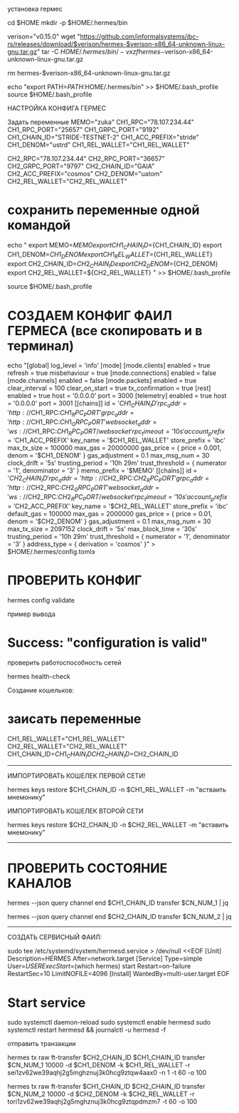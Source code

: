 установка гермес

cd $HOME
mkdir -p $HOME/.hermes/bin

verison="v0.15.0"
wget "https://github.com/informalsystems/ibc-rs/releases/download/$verison/hermes-$verison-x86_64-unknown-linux-gnu.tar.gz"
tar -C $HOME/.hermes/bin/ -vxzf hermes-$verison-x86_64-unknown-linux-gnu.tar.gz

rm hermes-$verison-x86_64-unknown-linux-gnu.tar.gz

echo "export PATH=$PATH:$HOME/.hermes/bin" >> $HOME/.bash_profile
source $HOME/.bash_profile
 
НАСТРОЙКА КОНФИГА ГЕРМЕС

Задать переменные
MEMO="zuka"
CH1_RPC="78.107.234.44"
CH1_RPC_PORT="25657"
CH1_GRPC_PORT="9192"
CH1_CHAIN_ID="STRIDE-TESTNET-2"
CH1_ACC_PREFIX="stride"
CH1_DENOM="ustrd"
CH1_REL_WALLET="CH1_REL_WALLET"

CH2_RPC="78.107.234.44"
CH2_RPC_PORT="36657"
CH2_GRPC_PORT="9797"
CH2_CHAIN_ID="GAIA"
CH2_ACC_PREFIX="cosmos"
CH2_DENOM="uatom"
CH2_REL_WALLET="CH2_REL_WALLET"


# сохранить переменные одной командой

echo "
export MEMO=${MEMO}
export CH1_CHAIN_ID=${CH1_CHAIN_ID}
export CH1_DENOM=${CH1_DENOM}
export CH1_REL_WALLET=${CH1_REL_WALLET}
export CH2_CHAIN_ID=${CH2_CHAIN_ID}
export CH2_DENOM=${CH2_DENOM}
export CH2_REL_WALLET=${CH2_REL_WALLET}
" >> $HOME/.bash_profile

source $HOME/.bash_profile

# СОЗДАЕМ КОНФИГ ФАИЛ ГЕРМЕСА (все скопировать и в терминал)

echo "[global]
log_level = 'info'
[mode]
[mode.clients]
enabled = true
refresh = true
misbehaviour = true
[mode.connections]
enabled = false
[mode.channels]
enabled = false
[mode.packets]
enabled = true
clear_interval = 100
clear_on_start = true
tx_confirmation = true
[rest]
enabled = true
host = '0.0.0.0'
port = 3000
[telemetry]
enabled = true
host = '0.0.0.0'
port = 3001
[[chains]]
id = '$CH1_CHAIN_ID'
rpc_addr = 'http://$CH1_RPC:$CH1_RPC_PORT'
grpc_addr = 'http://$CH1_RPC:$CH1_GRPC_PORT'
websocket_addr = 'ws://$CH1_RPC:$CH1_RPC_PORT/websocket'
rpc_timeout = '10s'
account_prefix = '$CH1_ACC_PREFIX'
key_name = '$CH1_REL_WALLET'
store_prefix = 'ibc'
max_tx_size = 100000
max_gas = 20000000
gas_price = { price = 0.001, denom = '$CH1_DENOM' }
gas_adjustment = 0.1
max_msg_num = 30
clock_drift = '5s'
trusting_period = '10h 29m'
trust_threshold = { numerator = '1', denominator = '3' }
memo_prefix = '$MEMO'
[[chains]]
id = '$CH2_CHAIN_ID'
rpc_addr = 'http://$CH2_RPC:$CH2_RPC_PORT'
grpc_addr = 'http://$CH2_RPC:$CH2_GRPC_PORT'
websocket_addr = 'ws://$CH2_RPC:$CH2_RPC_PORT/websocket'
rpc_timeout = '10s'
account_prefix = '$CH2_ACC_PREFIX'
key_name = '$CH2_REL_WALLET'
store_prefix = 'ibc'
default_gas = 100000
max_gas = 2000000
gas_price = { price = 0.01, denom = '$CH2_DENOM' }
gas_adjustment = 0.1
max_msg_num = 30
max_tx_size = 2097152
clock_drift = '5s'
max_block_time = '30s'
trusting_period = '10h 29m'
trust_threshold = { numerator = '1', denominator = '3' }
address_type = { derivation = 'cosmos' }" > $HOME/.hermes/config.tomlэ

# ПРОВЕРИТЬ КОНФИГ

hermes config validate

пример вывода
# Success: "configuration is valid"


проверить работоспособность сетей

hermes health-check

Создание кошельков:

# заисать переменные

CH1_REL_WALLET="CH1_REL_WALLET"
CH2_REL_WALLET="CH2_REL_WALLET"
CH1_CHAIN_ID=$CH1_CHAIN_ID
CH2_CHAIN_ID=$CH2_CHAIN_ID

********************
ИМПОРТИРОВАТЬ КОШЕЛЕК ПЕРВОЙ СЕТИ!

hermes keys restore $CH1_CHAIN_ID -n $CH1_REL_WALLET -m "встваить мнемонику"


ИМПОРТИРОВАТЬ КОШЕЛЕК ВТОРОЙ СЕТИ

hermes keys restore $CH2_CHAIN_ID -n $CH2_REL_WALLET -m  "вставить мнемонику"


*********************




# ПРОВЕРИТЬ СОСТОЯНИЕ КАНАЛОВ

hermes --json query channel end $CH1_CHAIN_ID transfer $CN_NUM_1 | jq


hermes --json query channel end $CH2_CHAIN_ID transfer $CN_NUM_2 | jq

*********************************
СОЗДАТЬ СЕРВИСНЫЙ ФАИЛ:

sudo tee /etc/systemd/system/hermesd.service > /dev/null <<EOF
[Unit]
Description=HERMES
After=network.target
[Service]
Type=simple
User=$USER
ExecStart=$(which hermes) start
Restart=on-failure
RestartSec=10
LimitNOFILE=4096
[Install]
WantedBy=multi-user.target
EOF

# Start service

sudo systemctl daemon-reload
sudo systemctl enable hermesd
sudo systemctl restart hermesd && journalctl -u hermesd -f

отправить транзакции

hermes tx raw ft-transfer   $CH2_CHAIN_ID   $CH1_CHAIN_ID   transfer   $CN_NUM_1   10000   -d $CH1_DENOM   -k $CH1_REL_WALLET   -r sei1zv62we39aqhj2g5mghznuj3k0hcg9ztqw4aax0 -n 1   -t 60   -o 100 

hermes tx raw ft-transfer   $CH1_CHAIN_ID  $CH2_CHAIN_ID   transfer   $CN_NUM_2  10000   -d $CH2_DENOM   -k $CH2_REL_WALLET   -r tori1zv62we39aqhj2g5mghznuj3k0hcg9ztqpdmzm7  -t 60   -o 100

